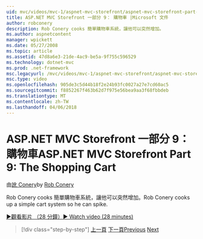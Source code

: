 ```yaml
---
uid: mvc/videos/mvc-1/aspnet-mvc-storefront/aspnet-mvc-storefront-part-9-the-shopping-cart
title: ASP.NET MVC Storefront 一部分 9： 購物車 |Microsoft 文件
author: robconery
description: Rob Conery cooks 簡單購物車系統，讓他可以突然增加。
ms.author: aspnetcontent
manager: wpickett
ms.date: 05/27/2008
ms.topic: article
ms.assetid: 47d8a6e3-21de-4ac9-be5a-9f755c596529
ms.technology: dotnet-mvc
ms.prod: .net-framework
msc.legacyurl: /mvc/videos/mvc-1/aspnet-mvc-storefront/aspnet-mvc-storefront-part-9-the-shopping-cart
msc.type: video
ms.openlocfilehash: 905de3c5d44b18f2e24b93fc0027a27e7cd60ac5
ms.sourcegitcommit: f8852267f463b62d7f975e56bea9aa3f68fbbdeb
ms.translationtype: MT
ms.contentlocale: zh-TW
ms.lasthandoff: 04/06/2018
---
```

<a name="aspnet-mvc-storefront-part-9-the-shopping-cart"></a><span data-ttu-id="1201d-103">ASP.NET MVC Storefront 一部分 9： 購物車</span><span class="sxs-lookup"><span data-stu-id="1201d-103">ASP.NET MVC Storefront Part 9: The Shopping Cart</span></span>
====================
<span data-ttu-id="1201d-104">由[訛 Conery](https://github.com/robconery)</span><span class="sxs-lookup"><span data-stu-id="1201d-104">by [Rob Conery](https://github.com/robconery)</span></span>

<span data-ttu-id="1201d-105">Rob Conery cooks 簡單購物車系統，讓他可以突然增加。</span><span class="sxs-lookup"><span data-stu-id="1201d-105">Rob Conery cooks up a simple cart system so he can spike.</span></span>

[<span data-ttu-id="1201d-106">&#9654;觀看影片 （28 分鐘）</span><span class="sxs-lookup"><span data-stu-id="1201d-106">&#9654; Watch video (28 minutes)</span></span>](https://channel9.msdn.com/Blogs/ASP-NET-Site-Videos/aspnet-mvc-storefront-part-9-the-shopping-cart)

> [!div class="step-by-step"]
> <span data-ttu-id="1201d-107">[上一頁](aspnet-mvc-storefront-part-8-testing-controllers-iteration-1-complete.md)
> [下一頁](aspnet-mvc-storefront-part-10-shopping-cart-refactor-and-authorization.md)</span><span class="sxs-lookup"><span data-stu-id="1201d-107">[Previous](aspnet-mvc-storefront-part-8-testing-controllers-iteration-1-complete.md)
[Next](aspnet-mvc-storefront-part-10-shopping-cart-refactor-and-authorization.md)</span></span>
